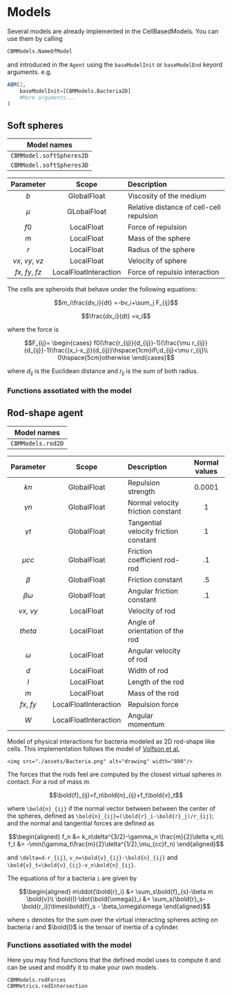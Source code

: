 # Models

Several models are already implemented in the CellBasedModels. You can use them by calling

```julia
CBMModels.NameOfModel
```

and introduced in the `Agent` using the `baseModelInit` or `baseModelEnd` keyord arguments. e.g.

```julia
ABM(2,
    baseModelInit=[CBMModels.Bacteria2D]
    #More arguments...
)
```

## Soft spheres 

|Model names|
|:---:|
|`CBMModel.softSpheres2D`| 
|`CBMModel.softSpheres3D`|

|Parameter|Scope|Description|
|:---:|:---:|:---|
|$b$|GlobalFloat|Viscosity of the medium|
|$\mu$|GLobalFloat|Relative distance of cell-cell repulsion|
|$f0$|LocalFloat|Force of repulsion|
|$m$|LocalFloat|Mass of the sphere|
|$r$|LocalFloat|Radius of the sphere|
|$vx$, $vy$, $vz$|LocalFloat|Velocity of sphere|
|$fx$, $fy$, $fz$|LocalFloatInteraction|Force of repulsio interaction|

The cells are spheroids that behave under the following equations:

```math
m_i\frac{dv_i}{dt} =-bv_i+\sum_j F_{ij}
```
```math
\frac{dx_i}{dt} =v_i
```

where the force is

```math
F_{ij}=
\begin{cases}
f0(\frac{r_{ij}}{d_{ij}}-1)(\frac{\mu r_{ij}}{d_{ij}}-1)\frac{(x_i-x_j)}{d_{ij}}\hspace{1cm}if\;d_{ij}<\mu r_{ij}\\
0\hspace{5cm}otherwise
\end{cases}
```

where $d_{ij}$ is the Euclidean distance and $r_{ij}$ is the sum of both radius.

### Functions assotiated with the model



## Rod-shape agent

|Model names|
|:---:|
|`CBMModels.rod2D`| 

|Parameter|Scope|Description|Normal values|
|:---:|:---:|:---|:---:|
|$kn$|GlobalFloat|Repulsion strength|0.0001|
|$\gamma n$|GlobalFloat|Normal velocity friction constant|1|
|$\gamma t$|GlobalFloat|Tangential velocity friction constant|1|
|$\mu cc$|GlobalFloat|Friction coefficient rod-rod|.1|
|$\beta$|GlobalFloat|Friction constant|.5|
|$\beta\omega$|GlobalFloat|Angular friction constant|.1|
|$vx$, $vy$|LocalFloat|Velocity of rod||
|$theta$|LocalFloat|Angle of orientation of the rod||
|$\omega$|LocalFloat|Angular velocity of rod||
|$d$|LocalFloat|Width of rod||
|$l$|LocalFloat|Length of the rod||
|$m$|LocalFloat|Mass of the rod||
|$fx$, $fy$|LocalFloatInteraction|Repulsion force||
|$W$|LocalFloatInteraction|Angular momentum||

Model of physical interactions for bacteria modeled as 2D rod-shape like cells.
This implementation follows the model of [Volfson et al.](https://www.pnas.org/content/105/40/15346)

```@raw html
<img src="./assets/Bacteria.png" alt="drawing" width="800"/>
```

The forces that the rods feel are computed by the closest virtual spheres in contact. For a rod of mass $m$.

```math
\bold{f}_{ij}=f_n\bold{n}_{ij}+f_t\bold{v}_t
```

where ``\bold{n}_{ij}`` if the normal vector between between the center of the spheres, defined as ``\bold{n}_{ij}=(\bold{r}_i-\bold{r}_j)/r_{ij}``; and the normal and tangential forces are defined as

```math
\begin{aligned}
f_n &= k_n\delta^{3/2}-\gamma_n \frac{m}{2}\delta v_n\\
f_t &= -\min(\gamma_t\frac{m}{2}\delta^{1/2},\mu_{cc}f_n)
\end{aligned}
```

and ``\delta=d-r_{ij}``, ``v_n=\bold{v}_{ij}·\bold{n}_{ij}`` and ``\bold{v}_t=\bold{v}_{ij}-v_n\bold{n}_{ij}``.

The equations of for a bacteria ``i`` are given by

```math
\begin{aligned}
m\ddot{\bold{r}_i} &= \sum_s\bold{f}_{s}-\beta m \bold{v}\\
\bold{I}·\dot{\bold{\omega}}_i &= \sum_s(\bold{r}_s-\bold{r_i})\times\bold{f}_s - \beta_\omega\omega
\end{aligned}
```

where ``s`` denotes for the sum over the virtual interacting spheres acting on bacteria $i$ and $\bold{I}$ is the tensor of inertia of a cylinder.

### Functions assotiated with the model

Here you may find functions that the defined model uses to compute it and can be used and modify it to make your own models.

```@docs
CBMModels.rodForces
CBMMetrics.rodIntersection
```